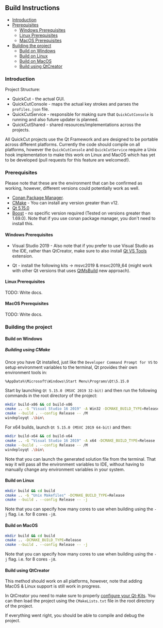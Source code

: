 
## Build Instructions

- [Introduction](#introduction)
- [Prerequisites](#prerequisites)
  * [Windows Prerequisites](#windows-prerequisites)
  * [Linux Prerequisites](#linux-prerequisites)
  * [MacOS Prerequisites](#macos-prerequisites)
- [Building the project](#building-the-project)
  * [Build on Windows](#build-on-windows)
  * [Build on Linux](#build-on-Linux)
  * [Build on MacOS](#build-on-MacOS)
  * [Build using QtCreator](#build-using-qtcreator)

### Introduction

Project Structure:

* QuickCut - the actual GUI.
* QuickCutConsole - maps the actual key strokes and parses the `profiles.json` file.
* QuickCutService - responsible for making sure that `QuickCutConsole` is running and also future updater is planned.
* QuickCutShared - shared resources/implementations across the projects.

All QuickCut projects use the Qt Framework and are designed to be portable across different platforms. Currently the code should compile on all platforms, however the `QuickCutConsole` and `QuickCutService` require a Unix hook implementation to make this work on Linux and MacOS which has yet to be developed (pull requests for this feature are welcomed!).


### Prerequisites

Please note that these are the environment that can be confirmed as working, however, different versions could potentially work as well.

* [Conan Package Manager](https://docs.conan.io/en/latest/installation.html).
* [CMake](https://cmake.org/download/) - You can install any version greater than v12.
* [Qt 5.15.0](https://www.qt.io/download/)
* [Boost](https://www.boost.org/) - no specific version required (Tested on versions greater than 1.69.0). Note that if you use conan package manager, you don't need to install this.

#### Windows Prerequisites

* Visual Studio 2019 - Also note that if you prefer to use Visual Studio as the IDE, rather than QtCreator, make sure to also install [Qt VS Tools](https://marketplace.visualstudio.com/items?itemName=TheQtCompany.QtVisualStudioTools-19123) extension.

* Qt - install the following kits -> msvc2019 & msvc2019_64 (might work with other Qt versions that uses [QtMsBuild](https://www.qt.io/blog/2018/01/24/qt-visual-studio-new-approach-based-msbuild) new approach).

#### Linux Prerequisites

TODO: Write docs.

#### MacOS Prerequisites

TODO: Write docs.



### Building the project

#### Build on Windows

##### Building using CMake

Once you have Qt installed, just like the `Developer Command Prompt for VS` to setup environment variables to the terminal, Qt provides their own environment tools in:

`%AppData%\Microsoft\Windows\Start Menu\Programs\Qt\5.15.0`

Start by launching `Qt 5.15.0 (MSVC 2019 32-bit)` and then run the following commands in the root directory of the project:

```sh
mkdir build-x86 && cd build-x86
cmake .. -G "Visual Studio 16 2019" -A Win32 -DCMAKE_BUILD_TYPE=Release
cmake --build . --config Release -- /M
windeployqt .\bin\
```

For x64 builds, launch `Qt 5.15.0 (MSVC 2019 64-bit)` and then:

```sh
mkdir build-x64 && cd build-x64
cmake .. -G "Visual Studio 16 2019" -A x64 -DCMAKE_BUILD_TYPE=Release
cmake --build . --config Release -- /M
windeployqt .\bin\
```

Note that you can launch the generated solution file from the terminal. That way it will pass all the environment variables to IDE, without having to manually change any environment variables in your system.

#### Build on Linux

```sh
mkdir build && cd build
cmake .. -G "Unix Makefiles" -DCMAKE_BUILD_TYPE=Release
cmake --build . --config Release -- -j
```
Note that you can specify how many cores to use when building using the `-j` flag. i.e. for 8 cores `-j8`.

#### Build on MacOS

```sh
mkdir build && cd build
cmake .. -DCMAKE_BUILD_TYPE=Release
cmake --build . --config Release -- -j
```

Note that you can specify how many cores to use when building using the `-j` flag. i.e. for 8 cores `-j8`.

#### Build using QtCreator

This method should work on all platforms, however, note that adding MacOS & Linux support is still work in progress.

In QtCreator you need to make sure to properly [configure your Qt-Kits](https://doc.qt.io/qtcreator/creator-targets.html). You can then load the project using the `CMakeLists.txt` file in the root directory of the project.

If everything went right, you should be able to compile and debug the project.